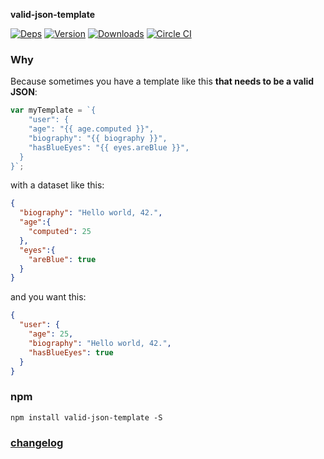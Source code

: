**valid-json-template**

[![Deps](https://david-dm.org/FGRibreau/valid-json-template.png)](https://david-dm.org/FGRibreau/valid-json-template)
[![Version](http://badge.fury.io/js/valid-json-template.png)](https://david-dm.org/FGRibreau/valid-json-template) [![Downloads](http://img.shields.io/npm/dm/valid-json-template.svg)](https://www.npmjs.com/package/valid-json-template)
[![Circle CI](https://circleci.com/gh/FGRibreau/valid-json-template/tree/master.svg?style=svg)](https://circleci.com/gh/FGRibreau/valid-json-template/tree/master)

### Why

Because sometimes you have a template like this **that needs to be a valid JSON**:

```js
var myTemplate = `{
	"user": {
    "age": "{{ age.computed }}",
    "biography": "{{ biography }}",
    "hasBlueEyes": "{{ eyes.areBlue }}",
  }
}`;

```

with a dataset like this:

```json
{
  "biography": "Hello world, 42.",
  "age":{
    "computed": 25
  },
  "eyes":{
    "areBlue": true
  }
}
```

and you want this:

```json
{
  "user": {
    "age": 25,
    "biography": "Hello world, 42.",
    "hasBlueEyes": true
  }
}
```

### npm


```shell
npm install valid-json-template -S
```


### [changelog](/CHANGELOG.md)
